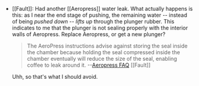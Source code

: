 - [[Fault]]: Had another [[Aeropress]] water leak. What actually happens is this: as I near the end stage of pushing, the remaining water -- instead of being *pushed down* -- *lifts up* through the plunger rubber. This indicates to me that the plunger is not sealing properly with the interior walls of Aeropress. Replace Aeropress, or get a new plunger?

    > The AeroPress instructions advise against storing the seal inside the chamber because holding the seal compressed inside the chamber eventually will reduce the size of the seal, enabling coffee to leak around it. --[Aeropress FAQ](https://aeropress.com/faq/as-i-push-my-plunger-down-some-coffee-leaks-through-the-rubber-seal-and-ends-up-in-the-hollow-interior-of-the-plunger-how-does-it-get-past-the-seal-the-plunger-is-stored-inside-the-main-part-and-it/) [[Fault]]

    Uhh, so that's what I should avoid.